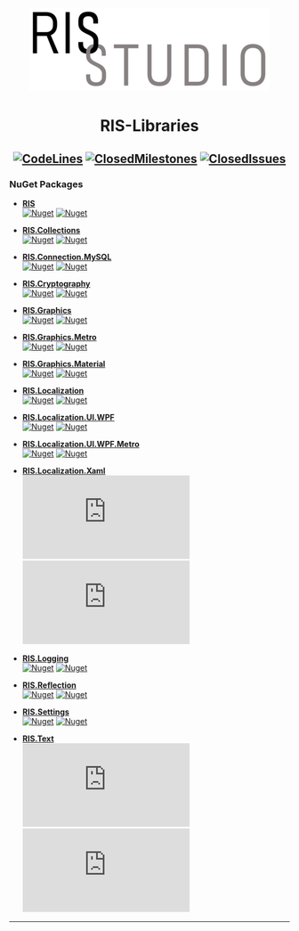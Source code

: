 # <div align="center">[![Logo](_resources/RISStudio-logo-4.png)](https://github.com/RISStudio-tm)</div>
# <div align="center">**RIS-Libraries**</div>
## <div align="center">[![CodeLines](https://tokei.rs/b1/github/RISStudio-tm/RIS-Libraries?category=code)](https://github.com/RISStudio-tm/RIS-Libraries) [![ClosedMilestones](https://img.shields.io/github/milestones/closed/RISStudio-tm/RIS-Libraries?style=flat)](https://github.com/RISStudio-tm/RIS-Libraries/milestones?state=closed) [![ClosedIssues](https://img.shields.io/github/issues-closed/RISStudio-tm/RIS-Libraries?style=flat)](https://github.com/RISStudio-tm/RIS-Libraries/issues?q=is%3Aissue+is%3Aclosed)</div>

### NuGet Packages

- **[RIS](https://www.nuget.org/packages/RIS)**<br/>
    [![Nuget](https://img.shields.io/nuget/v/RIS?style=flat)](https://www.nuget.org/packages/RIS)
    [![Nuget](https://img.shields.io/nuget/dt/RIS?style=flat)](https://www.nuget.org/packages/RIS)
    
- **[RIS.Collections](https://www.nuget.org/packages/RIS.Collections)**<br/>
    [![Nuget](https://img.shields.io/nuget/v/RIS.Collections?style=flat)](https://www.nuget.org/packages/RIS.Collections)
    [![Nuget](https://img.shields.io/nuget/dt/RIS.Collections?style=flat)](https://www.nuget.org/packages/RIS.Collections)
    
- **[RIS.Connection.MySQL](https://www.nuget.org/packages/RIS.Connection.MySQL)**<br/>
    [![Nuget](https://img.shields.io/nuget/v/RIS.Connection.MySQL?style=flat)](https://www.nuget.org/packages/RIS.Connection.MySQL)
    [![Nuget](https://img.shields.io/nuget/dt/RIS.Connection.MySQL?style=flat)](https://www.nuget.org/packages/RIS.Connection.MySQL)
    
- **[RIS.Cryptography](https://www.nuget.org/packages/RIS.Cryptography)**<br/>
    [![Nuget](https://img.shields.io/nuget/v/RIS.Cryptography?style=flat)](https://www.nuget.org/packages/RIS.Cryptography)
    [![Nuget](https://img.shields.io/nuget/dt/RIS.Cryptography?style=flat)](https://www.nuget.org/packages/RIS.Cryptography)
    
- **[RIS.Graphics](https://www.nuget.org/packages/RIS.Graphics)**<br/>
    [![Nuget](https://img.shields.io/nuget/v/RIS.Graphics?style=flat)](https://www.nuget.org/packages/RIS.Graphics)
    [![Nuget](https://img.shields.io/nuget/dt/RIS.Graphics?style=flat)](https://www.nuget.org/packages/RIS.Graphics)
    
- **[RIS.Graphics.Metro](https://www.nuget.org/packages/RIS.Graphics.Metro)**<br/>
    [![Nuget](https://img.shields.io/nuget/v/RIS.Graphics.Metro?style=flat)](https://www.nuget.org/packages/RIS.Graphics.Metro)
    [![Nuget](https://img.shields.io/nuget/dt/RIS.Graphics.Metro?style=flat)](https://www.nuget.org/packages/RIS.Graphics.Metro)
    
- **[RIS.Graphics.Material](https://www.nuget.org/packages/RIS.Graphics.Material)**<br/>
    [![Nuget](https://img.shields.io/nuget/v/RIS.Graphics.Material?style=flat)](https://www.nuget.org/packages/RIS.Graphics.Material)
    [![Nuget](https://img.shields.io/nuget/dt/RIS.Graphics.Material?style=flat)](https://www.nuget.org/packages/RIS.Graphics.Material)
    
- **[RIS.Localization](https://www.nuget.org/packages/RIS.Localization)**<br/>
    [![Nuget](https://img.shields.io/nuget/v/RIS.Localization?style=flat)](https://www.nuget.org/packages/RIS.Localization)
    [![Nuget](https://img.shields.io/nuget/dt/RIS.Localization?style=flat)](https://www.nuget.org/packages/RIS.Localization)
    
- **[RIS.Localization.UI.WPF](https://www.nuget.org/packages/RIS.Localization.UI.WPF)**<br/>
    [![Nuget](https://img.shields.io/nuget/v/RIS.Localization.UI.WPF?style=flat)](https://www.nuget.org/packages/RIS.Localization.UI.WPF)
    [![Nuget](https://img.shields.io/nuget/dt/RIS.Localization.UI.WPF?style=flat)](https://www.nuget.org/packages/RIS.Localization.UI.WPF)
    
- **[RIS.Localization.UI.WPF.Metro](https://www.nuget.org/packages/RIS.Localization.UI.WPF.Metro)**<br/>
    [![Nuget](https://img.shields.io/nuget/v/RIS.Localization.UI.WPF.Metro?style=flat)](https://www.nuget.org/packages/RIS.Localization.UI.WPF.Metro)
    [![Nuget](https://img.shields.io/nuget/dt/RIS.Localization.UI.WPF.Metro?style=flat)](https://www.nuget.org/packages/RIS.Localization.UI.WPF.Metro)
    
- **[RIS.Localization.Xaml](https://www.nuget.org/packages/RIS.Localization.Xaml)**<br/>
    [![Nuget](https://img.shields.io/nuget/v/RIS.Localization.Xaml?style=flat)](https://www.nuget.org/packages/RIS.Localization.Xaml)
    [![Nuget](https://img.shields.io/nuget/dt/RIS.Localization.Xaml?style=flat)](https://www.nuget.org/packages/RIS.Localization.Xaml)
    
- **[RIS.Logging](https://www.nuget.org/packages/RIS.Logging)**<br/>
    [![Nuget](https://img.shields.io/nuget/v/RIS.Logging?style=flat)](https://www.nuget.org/packages/RIS.Logging)
    [![Nuget](https://img.shields.io/nuget/dt/RIS.Logging?style=flat)](https://www.nuget.org/packages/RIS.Logging)
    
- **[RIS.Reflection](https://www.nuget.org/packages/RIS.Reflection)**<br/>
    [![Nuget](https://img.shields.io/nuget/v/RIS.Reflection?style=flat)](https://www.nuget.org/packages/RIS.Reflection)
    [![Nuget](https://img.shields.io/nuget/dt/RIS.Reflection?style=flat)](https://www.nuget.org/packages/RIS.Reflection)
    
- **[RIS.Settings](https://www.nuget.org/packages/RIS.Settings)**<br/>
    [![Nuget](https://img.shields.io/nuget/v/RIS.Settings?style=flat)](https://www.nuget.org/packages/RIS.Settings)
    [![Nuget](https://img.shields.io/nuget/dt/RIS.Settings?style=flat)](https://www.nuget.org/packages/RIS.Settings)
    
- **[RIS.Text](https://www.nuget.org/packages/RIS.Text)**<br/>
    [![Nuget](https://img.shields.io/nuget/v/RIS.Text?style=flat)](https://www.nuget.org/packages/RIS.Text)
    [![Nuget](https://img.shields.io/nuget/dt/RIS.Text?style=flat)](https://www.nuget.org/packages/RIS.Text)

---


